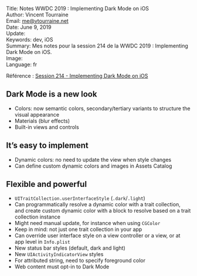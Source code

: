 Title:     Notes WWDC 2019 : Implementing Dark Mode on iOS  
Author:    Vincent Tourraine  
Email:     me@vtourraine.net  
Date:      June 9, 2019  
Update:    
Keywords:  dev, iOS  
Summary:   Mes notes pour la session 214 de la WWDC 2019 : Implementing Dark Mode on iOS.  
Image:     
Language:  fr  


Référence : [Session 214 - Implementing Dark Mode on iOS](https://developer.apple.com/wwdc19/214)


## Dark Mode is a new look
- Colors: now semantic colors, secondary/tertiary variants to structure the visual appearance
- Materials (blur effects)
- Built-in views and controls

## It’s easy to implement
- Dynamic colors: no need to update the view when style changes
- Can define custom dynamic colors and images in Assets Catalog

## Flexible and powerful
- `UITraitCollection.userInterfaceStyle` (`.dark`/`.light`) 
- Can programmatically resolve a dynamic color with a trait collection, and create custom dynamic color with a block to resolve based on a trait collection instance
- Might need manual update, for instance when using `CGColor`
- Keep in mind: not just one trait collection in your app
- Can override user interface style on a view controller or a view, or at app level in `Info.plist`
- New status bar styles (default, dark and light)
- New `UIActivityIndicatorView` styles
- For attributed string, need to specify foreground color
- Web content must opt-in to Dark Mode
